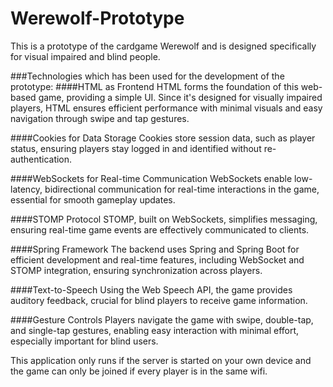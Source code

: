 # Werewolf-Prototype
This is a prototype of the cardgame Werewolf and is designed specifically for visual impaired and blind people.  

###Technologies which has been used for the development of the prototype:
####HTML as Frontend
HTML forms the foundation of this web-based game, providing a simple UI. Since it's designed for visually impaired players, HTML ensures efficient performance with minimal visuals and easy navigation through swipe and tap gestures.  

####Cookies for Data Storage
Cookies store session data, such as player status, ensuring players stay logged in and identified without re-authentication.  

####WebSockets for Real-time Communication
WebSockets enable low-latency, bidirectional communication for real-time interactions in the game, essential for smooth gameplay updates.  

####STOMP Protocol
STOMP, built on WebSockets, simplifies messaging, ensuring real-time game events are effectively communicated to clients.  

####Spring Framework
The backend uses Spring and Spring Boot for efficient development and real-time features, including WebSocket and STOMP integration, ensuring synchronization across players.  

####Text-to-Speech
Using the Web Speech API, the game provides auditory feedback, crucial for blind players to receive game information.  

####Gesture Controls
Players navigate the game with swipe, double-tap, and single-tap gestures, enabling easy interaction with minimal effort, especially important for blind users.  

This application only runs if the server is started on your own device and the game can only be joined if every player is in the same wifi.
